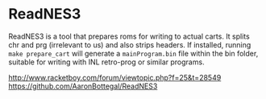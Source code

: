 # ReadNES3

ReadNES3 is a tool that prepares roms for writing to actual carts. It splits chr and prg (irrelevant to us) and also strips headers. 
If installed, running `make prepare_cart` will generate a `mainProgram.bin` file within the bin folder, suitable for writing with 
INL retro-prog or similar programs. 

http://www.racketboy.com/forum/viewtopic.php?f=25&t=28549
https://github.com/AaronBottegal/ReadNES3